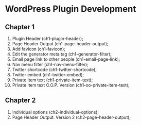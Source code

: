 # WordPress Plugin Development

## Chapter 1
1. Plugin Header (ch1-plugin-header);
2. Page Header Output (ch1-page-header-output);
3. Add favicon (ch1-favicon);
4. Edit the generator meta tag (ch1-generator-filter);
5. Email page link to other people (ch1-email-page-link);
6. Nav menu filter (ch1-nav-menu-filter);
7. Twitter shortcode (ch1-twitter-shortcode);
8. Twitter embed (ch1-twitter-embed);
9. Private item text (ch1-private-item-text);
10. Private item text O.O.P. Version (ch1-oo-private-item-text);

## Chapter 2
1. Individual options (ch2-individual-options);
2. Page Header Output. Version 2 (ch2-page-header-output);